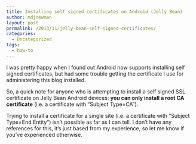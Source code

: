 ```yaml
---
title: Installing self signed certificates on Android (Jelly Bean)
author: mdjnewman
layout: post
permalink: /2013/11/jelly-bean-self-signed-certificates/
categories:
  - Uncategorized
tags:
  - how-to
---
```

I was pretty happy when I found out Android now supports installing self signed certificates, but had some trouble getting the certificate I use for administering this blog installed.

So, a quick note for anyone who is attempting to install a self signed SSL certificate on Jelly Bean Android devices: **you can only install a root CA certificate** (i.e. a certificate with &#8220;Subject Type=CA&#8221;).

Trying to install a certificate for a single site (i.e. a certificate with &#8220;Subject Type=End Entity&#8221;) isn&#8217;t possible as far as I can tell. I don&#8217;t have any references for this, it&#8217;s just based from my experience, so let me know if you&#8217;ve experienced otherwise.